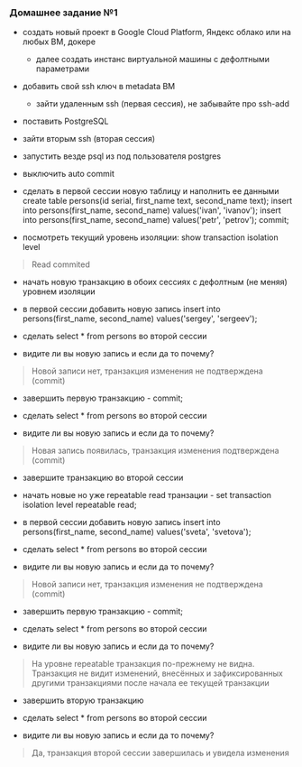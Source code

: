 ### Домашнее задание №1

* создать новый проект в Google Cloud Platform, Яндекс облако или на любых ВМ, докере

  * далее создать инстанс виртуальной машины с дефолтными параметрами

* добавить свой ssh ключ в metadata ВМ

  * зайти удаленным ssh (первая сессия), не забывайте про ssh-add

* поставить PostgreSQL

* зайти вторым ssh (вторая сессия)

* запустить везде psql из под пользователя postgres

* выключить auto commit

* сделать в первой сессии новую таблицу и наполнить ее данными create table persons(id serial, first_name text, second_name text); insert into persons(first_name, second_name) values('ivan', 'ivanov'); insert into persons(first_name, second_name) values('petr', 'petrov'); commit;

* посмотреть текущий уровень изоляции: show transaction isolation level

>Read commited
>
* начать новую транзакцию в обоих сессиях с дефолтным (не меняя) уровнем изоляции

* в первой сессии добавить новую запись insert into persons(first_name, second_name) values('sergey', 'sergeev');

* сделать select * from persons во второй сессии

* видите ли вы новую запись и если да то почему?

>Новой записи нет, транзакция изменения не подтверждена (commit)
>
* завершить первую транзакцию - commit;

* сделать select * from persons во второй сессии

* видите ли вы новую запись и если да то почему?

>Новая запись появилась, транзакция изменения подтверждена (commit)
>
* завершите транзакцию во второй сессии

* начать новые но уже repeatable read транзации - set transaction isolation level repeatable read;

* в первой сессии добавить новую запись insert into persons(first_name, second_name) values('sveta', 'svetova');

* сделать select * from persons во второй сессии

* видите ли вы новую запись и если да то почему?

>Новой записи нет, транзакция изменения не подтверждена (commit)
>
* завершить первую транзакцию - commit;

* сделать select * from persons во второй сессии

* видите ли вы новую запись и если да то почему?

>На уровне repeatable транзакция по-прежнему не видна. Транзакция не видит изменений, внесённых и зафиксированных другими транзакциями после начала ее текущей транзакции
>
* завершить вторую транзакцию

* сделать select * from persons во второй сессии

* видите ли вы новую запись и если да то почему?

>Да, транзакция второй сессии завершилась и увидела изменения
>
